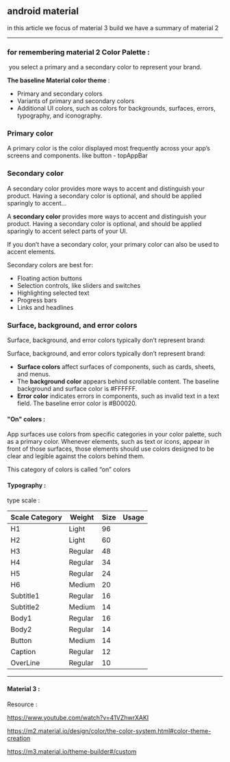 ## android material

in this article we focus of material 3 build we have a summary of material 2

----

### for remembering material 2 Color Palette :

 you select a primary and a secondary color to represent your brand. 

**The baseline Material color theme** :

- Primary and secondary colors
- Variants of primary and secondary colors
- Additional UI colors, such as colors for backgrounds, surfaces, errors, typography, and iconography.

### Primary color

A primary color is the color displayed most frequently across your app’s screens and components.   like button - topAppBar



### Secondary color

A secondary color provides more ways to accent and distinguish your product. Having a secondary color is optional, and should be applied sparingly to accent...

A **secondary color** provides more ways to accent and distinguish your product. Having a secondary color is optional, and should be applied sparingly to accent select parts of your UI.

If you don’t have a secondary color, your primary color can also be used to accent elements.

Secondary colors are best for:

- Floating action buttons
- Selection controls, like sliders and switches
- Highlighting selected text
- Progress bars
- Links and headlines



### Surface, background, and error colors

Surface, background, and error colors typically don’t represent brand:

Surface, background, and error colors typically don’t represent brand:

- **Surface colors** affect surfaces of components, such as cards, sheets, and menus.
- The **background color** appears behind scrollable content. The baseline background and surface color is #FFFFFF.
- **Error color** indicates errors in components, such as invalid text in a text field. The baseline error color is #B00020.



#### "On" colors :

App surfaces use colors from specific categories in your color palette, such as a primary color. Whenever elements, such as text or icons, appear in front of those surfaces, those elements should use colors designed to be clear and legible against the colors behind them.

This category of colors is called “on” colors



#### Typography :

type scale :



| Scale Category | Weight  | Size | Usage |
| -------------- | ------- | ---- | ----- |
| H1             | Light   | 96   |       |
| H2             | Light   | 60   |       |
| H3             | Regular | 48   |       |
| H4             | Regular | 34   |       |
| H5             | Regular | 24   |       |
| H6             | Medium  | 20   |       |
| Subtitle1      | Regular | 16   |       |
| Subtitle2      | Medium  | 14   |       |
| Body1          | Regular | 16   |       |
| Body2          | Regular | 14   |       |
| Button         | Medium  | 14   |       |
| Caption        | Regular | 12   |       |
| OverLine       | Regular | 10   |       |





----



#### Material 3 :







Resource :

https://www.youtube.com/watch?v=41VZhwrXAKI

https://m2.material.io/design/color/the-color-system.html#color-theme-creation

https://m3.material.io/theme-builder#/custom
